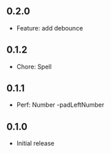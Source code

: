 ## 0.2.0

- Feature: add debounce

## 0.1.2

- Chore: Spell

## 0.1.1

- Perf: Number -padLeftNumber

## 0.1.0

- Initial release
